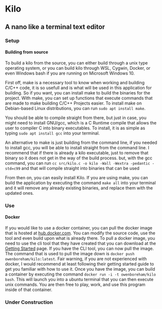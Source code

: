 # Kilo
## A nano like a terminal text editor

### Setup
#### Building from source
To build a kilo from the source, you can either build through a unix type operating system, or you can build kilo through WSL, Cygwin, Docker,  or even Windows bash if you are running on Microsoft Windows 10.

First off, make is a necessary tool to know when working and building C/C++ code, it is so usefull and is what will be used in this application for building. So if you want, you can install make to build the binaries for the project. With make, you can set up functions that execute commands that are made to make building C/C++ Projects easier.
To install make on Debian-based Linux distributions, you can run ```sudo apt install make```.

You should be able to compile straight from there, but just in case, you might need to install GNU/gcc, which is a C Runtime compile that allows the user to compiler C into binary executables. To install, it is as simple as typing ```sudo apt install gcc``` into your terminal.

An alternative to make is just building from the command line, if you needed to install gcc, you will be able to install straight from the command line. I recommend that if there is already a kilo executable, just to remove that binary so it does not get in the way of the build process. but, with the gcc command, you can run ```cc src/kilo.c -o kilo -Wall -Wextra -pedantic -std=c99``` and that will compile straight into binaries that can be used

From then on, you can easily install Kilo. If you are using make, you can build the application by executing the command ```make all``` into your terminal and it will remove any already existing binaries, and replace them with the updated ones.

### Use
#### Docker
If you would like to use a docker container, you can pull the docker image that is hosted at [hub.docker.com](https://hub.docker.com/repository/docker/owenboreham/kilo/general). You can modify the source code, use the tool and even build upon what is already there. To pull a docker image, you need to use the cli tool that they have created that you can download at the [Getting Started](https://www.docker.com/get-started) page. If you have the CLI tool, you can now pull the image. The command that is used to pull the image down is ```docker push owenboreham/kilo:latest```. Fair warning, if you are not experienced with docker, I would recommend at least following their getting started guide to get you familiar with how to use it. Once you have the image, you can build a container by executing the command ```docker run -i -t owenboreham/kilo bash```. This will launch you into a ubuntu terminal that you can then execute unix commands. You are then free to play, work, and use this program inside of that container.

### **Under Construction**
